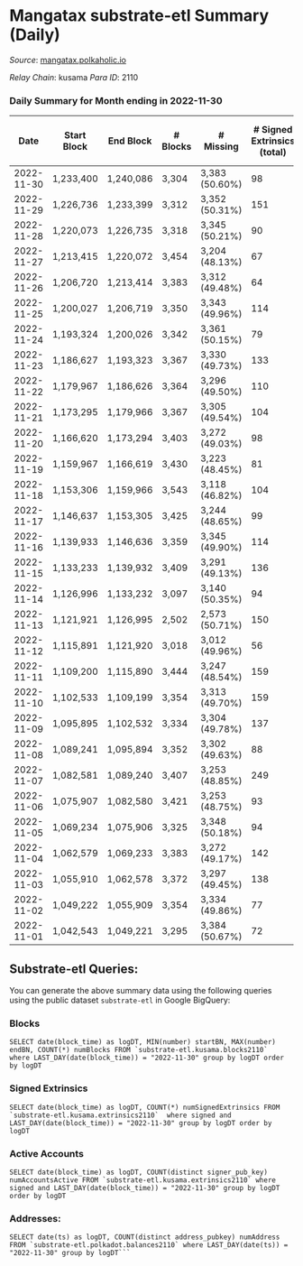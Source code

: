 # Mangatax substrate-etl Summary (Daily)

_Source_: [mangatax.polkaholic.io](https://mangatax.polkaholic.io)

*Relay Chain*: kusama
*Para ID*: 2110



### Daily Summary for Month ending in 2022-11-30


| Date | Start Block | End Block | # Blocks | # Missing | # Signed Extrinsics (total) | # Active Accounts | # Addresses with Balances | # Events | # Transfers | # XCM Transfers In | # XCM Transfers Out |
| ---- | ----------- | --------- | -------- | --------- | --------------------------- | ----------------- | ------------------------- | -------- | ----------- | ------------------ | ------------------- |
| 2022-11-30 | 1,233,400 | 1,240,086 | 3,304 | 3,383 (50.60%) | 98 | 26 | 1,449 | 6,929 | 2  | 5 ($88.50) |   |
| 2022-11-29 | 1,226,736 | 1,233,399 | 3,312 | 3,352 (50.31%) | 151 | 36 |  | 6,911 |   | 12 ($109.98) |   |
| 2022-11-28 | 1,220,073 | 1,226,735 | 3,318 | 3,345 (50.21%) | 90 | 25 |  | 6,956 | 1  | 7 ($185.79) |   |
| 2022-11-27 | 1,213,415 | 1,220,072 | 3,454 | 3,204 (48.13%) | 67 | 18 |  | 7,160 | 1  | 5  |   |
| 2022-11-26 | 1,206,720 | 1,213,414 | 3,383 | 3,312 (49.48%) | 64 | 18 |  | 6,989 |   | 3  |   |
| 2022-11-25 | 1,200,027 | 1,206,719 | 3,350 | 3,343 (49.96%) | 114 | 26 |  | 7,071 |   | 9 ($74.85) |   |
| 2022-11-24 | 1,193,324 | 1,200,026 | 3,342 | 3,361 (50.15%) | 79 | 25 | 1,444 | 6,919 | 1  | 5 ($177.37) | 1 ($175.44) |
| 2022-11-23 | 1,186,627 | 1,193,323 | 3,367 | 3,330 (49.73%) | 133 | 31 |  | 7,030 |   | 10 ($219.61) |   |
| 2022-11-22 | 1,179,967 | 1,186,626 | 3,364 | 3,296 (49.50%) | 110 | 35 |  | 7,027 | 1  | 11 ($223.14) |   |
| 2022-11-21 | 1,173,295 | 1,179,966 | 3,367 | 3,305 (49.54%) | 104 | 28 |  | 7,027 | 1  | 6 ($236.90) |   |
| 2022-11-20 | 1,166,620 | 1,173,294 | 3,403 | 3,272 (49.03%) | 98 | 24 |  | 7,018 |   | 5 ($81.45) |   |
| 2022-11-19 | 1,159,967 | 1,166,619 | 3,430 | 3,223 (48.45%) | 81 | 25 |  | 7,129 |   | 2  |   |
| 2022-11-18 | 1,153,306 | 1,159,966 | 3,543 | 3,118 (46.82%) | 104 | 26 |  | 7,344 | 3  | 1 ($14.55) |   |
| 2022-11-17 | 1,146,637 | 1,153,305 | 3,425 | 3,244 (48.65%) | 99 | 32 |  | 7,235 | 4  | 13 ($6,670.97) |   |
| 2022-11-16 | 1,139,933 | 1,146,636 | 3,359 | 3,345 (49.90%) | 114 | 33 |  | 6,992 |   | 8 ($151.50) |   |
| 2022-11-15 | 1,133,233 | 1,139,932 | 3,409 | 3,291 (49.13%) | 136 | 37 |  | 7,097 |   | 11 ($808.44) |   |
| 2022-11-14 | 1,126,996 | 1,133,232 | 3,097 | 3,140 (50.35%) | 94 | 27 |  | 6,465 |   | 8 ($294.59) |   |
| 2022-11-13 | 1,121,921 | 1,126,995 | 2,502 | 2,573 (50.71%) | 150 | 38 |  | 5,319 |   | 12 ($191.17) |   |
| 2022-11-12 | 1,115,891 | 1,121,920 | 3,018 | 3,012 (49.96%) | 56 | 24 |  | 6,260 |   | 7 ($129.19) | 3  |
| 2022-11-11 | 1,109,200 | 1,115,890 | 3,444 | 3,247 (48.54%) | 159 | 31 |  | 7,294 |   | 13 ($220.95) | 11 ($430.62) |
| 2022-11-10 | 1,102,533 | 1,109,199 | 3,354 | 3,313 (49.70%) | 159 | 46 |  | 7,373 | 2  | 8 ($84.46) | 11 ($378.11) |
| 2022-11-09 | 1,095,895 | 1,102,532 | 3,334 | 3,304 (49.78%) | 137 | 40 |  | 7,065 |   | 16 ($620.51) | 7 ($1,292.97) |
| 2022-11-08 | 1,089,241 | 1,095,894 | 3,352 | 3,302 (49.63%) | 88 | 38 |  | 6,994 | 1  | 1 ($29.31) | 4 ($173.79) |
| 2022-11-07 | 1,082,581 | 1,089,240 | 3,407 | 3,253 (48.85%) | 249 | 80 |  | 7,383 | 3  | 14 ($7,944.04) | 7 ($83.33) |
| 2022-11-06 | 1,075,907 | 1,082,580 | 3,421 | 3,253 (48.75%) | 93 | 23 |  | 7,250 |   | 12 ($1,701.24) | 7 ($230.60) |
| 2022-11-05 | 1,069,234 | 1,075,906 | 3,325 | 3,348 (50.18%) | 94 | 25 |  | 6,948 | 1  | 21 ($690.13) | 12 ($975.37) |
| 2022-11-04 | 1,062,579 | 1,069,233 | 3,383 | 3,272 (49.17%) | 142 | 41 |  | 7,168 | 1  | 12 ($266.94) | 16 ($2,186.38) |
| 2022-11-03 | 1,055,910 | 1,062,578 | 3,372 | 3,297 (49.45%) | 138 | 37 |  | 7,004 |   | 13 ($485.32) | 9 ($270.66) |
| 2022-11-02 | 1,049,222 | 1,055,909 | 3,354 | 3,334 (49.86%) | 77 | 25 |  | 6,922 | 2  | 8 ($313.38) | 10 ($3,369.90) |
| 2022-11-01 | 1,042,543 | 1,049,221 | 3,295 | 3,384 (50.67%) | 72 | 23 |  | 6,877 |   | 6 ($277.97) | 5 ($677.24) |

## Substrate-etl Queries:
You can generate the above summary data using the following queries using the public dataset `substrate-etl` in Google BigQuery:


### Blocks
```
SELECT date(block_time) as logDT, MIN(number) startBN, MAX(number) endBN, COUNT(*) numBlocks FROM `substrate-etl.kusama.blocks2110`  where LAST_DAY(date(block_time)) = "2022-11-30" group by logDT order by logDT
```


### Signed Extrinsics
```
SELECT date(block_time) as logDT, COUNT(*) numSignedExtrinsics FROM `substrate-etl.kusama.extrinsics2110`  where signed and LAST_DAY(date(block_time)) = "2022-11-30" group by logDT order by logDT
```


### Active Accounts
```
SELECT date(block_time) as logDT, COUNT(distinct signer_pub_key) numAccountsActive FROM `substrate-etl.kusama.extrinsics2110` where signed and LAST_DAY(date(block_time)) = "2022-11-30" group by logDT order by logDT
```


### Addresses:
```
SELECT date(ts) as logDT, COUNT(distinct address_pubkey) numAddress FROM `substrate-etl.polkadot.balances2110` where LAST_DAY(date(ts)) = "2022-11-30" group by logDT```

